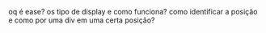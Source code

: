 oq é ease?
os tipo de display e como funciona?
como identificar a posição e como por uma div em uma certa posição?